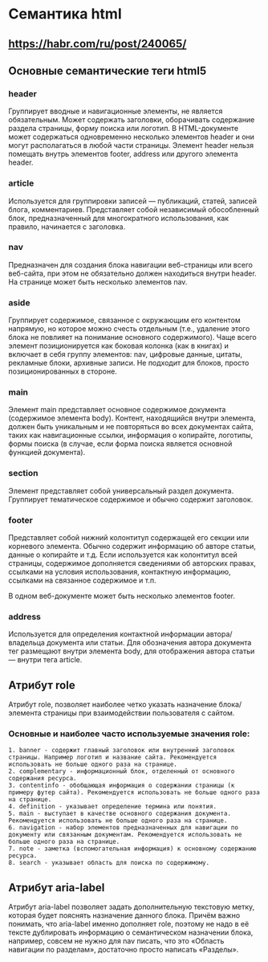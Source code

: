 # Семантика html
## https://habr.com/ru/post/240065/
## Основные семантические теги html5
### header 
Группирует вводные и навигационные элементы, не является обязательным. Может содержать заголовки, оборачивать содержание раздела страницы, форму поиска или логотип. В HTML-документе может содержаться одновременно несколько элементов header и они могут располагаться в любой части страницы. Элемент header нельзя помещать внутрь элементов footer, address или другого элемента header.
### article
Используется для группировки записей — публикаций, статей, записей блога, комментариев. Представляет собой независимый обособленный блок, предназначенный для многократного использования, как правило, начинается с заголовка.
### nav 
Предназначен для создания блока навигации веб-страницы или всего веб-сайта, при этом не обязательно должен находиться внутри header. На странице может быть несколько элементов nav.
### aside 
Группирует содержимое, связанное с окружающим его контентом напрямую, но которое можно счесть отдельным (т.е., удаление этого блока не повлияет на понимание основного содержимого). Чаще всего элемент позиционируется как боковая колонка (как в книгах) и включает в себя группу элементов: nav, цифровые данные, цитаты, рекламные блоки, архивные записи. Не подходит для блоков, просто позиционированных в стороне.
### main
Элемент main представляет основное содержимое документа (содержимое элемента body). Контент, находящийся внутри элемента, должен быть уникальным и не повторяться во всех документах сайта, таких как навигационные ссылки, информация о копирайте, логотипы, формы поиска (в случае, если форма поиска является основной функцией документа).
### section 
Элемент представляет собой универсальный раздел документа. Группирует тематическое содержимое и обычно содержит заголовок.
### footer
Представляет собой нижний колонтитул содержащей его секции или корневого элемента. Обычно содержит информацию об авторе статьи, данные о копирайте и т.д. Если используется как колонтитул всей страницы, содержимое дополняется сведениями об авторских правах, ссылками на условия использования, контактную информацию, ссылками на связанное содержимое и т.п.

В одном веб-документе может быть несколько элементов footer.
### address
Используется для определения контактной информации автора/владельца документа или статьи. Для обозначения автора документа тег размещают внутри элемента body, для отображения автора статьи — внутри тега article.
## Атрибут role
Атрибут role, позволяет наиболее четко указать назначение блока/элемента страницы при взаимодействии пользователя с сайтом.
### Основные и наиболее часто используемые значения role:
```
1. banner - содержит главный заголовок или внутренний заголовок страницы. Например логотип и название сайта. Рекомендуется использовать не больше одного раза на странице.
2. complementary - информационный блок, отделенный от основного содержания ресурса.
3. contentinfo - обобщающая информация о содержании страницы (к примеру футер сайта). Рекомендуется использовать не больше одного раза на странице.
4. definition - указывает определение термина или понятия.
5. main - выступает в качестве основного содержания документа. Рекомендуется использовать не больше одного раза на странице.
6. navigation - набор элементов предназначенных для навигации по документу или связанным документам. Рекомендуется использовать не больше одного раза на странице.
7. note - заметка (вспомогательная информация) к основному содержанию ресурса.
8. search - указывает область для поиска по содержимому.
```
## Атрибут aria-label
Атрибут aria-label позволяет задать дополнительную текстовую метку, которая будет пояснять назначение данного блока. Причём важно понимать, что aria-label именно дополняет role, поэтому не надо в её тексте дублировать информацию о семантическом назначении блока, например, совсем не нужно для nav писать, что это «Область навигации по разделам», достаточно просто написать «Разделы».
